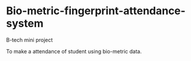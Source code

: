 # Bio-metric-fingerprint-attendance-system
B-tech mini project

To make a attendance of student using bio-metric data.
